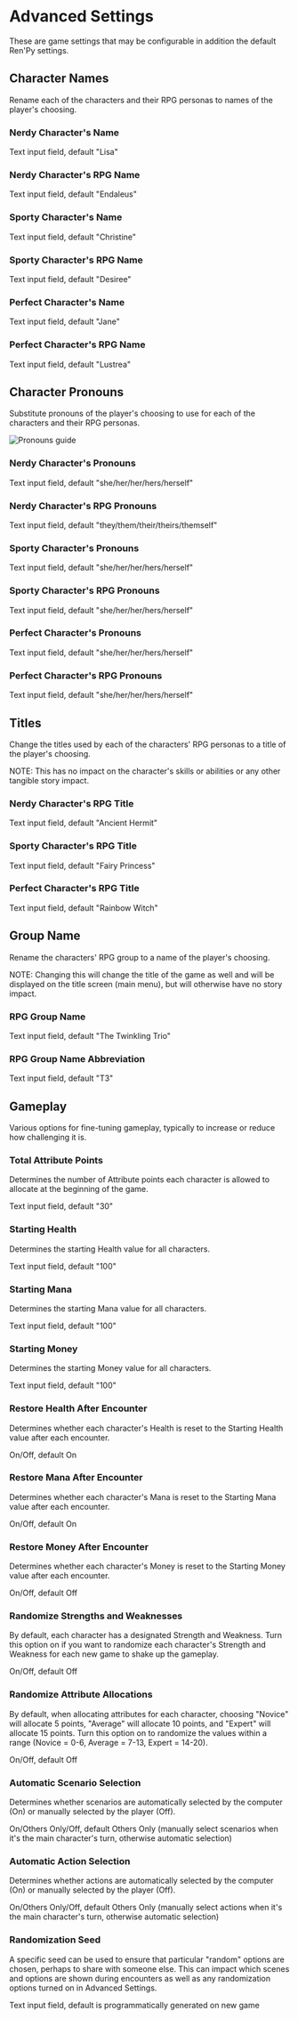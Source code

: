 # Advanced Settings

These are game settings that may be configurable in addition the default Ren'Py settings.

## Character Names
Rename each of the characters and their RPG personas to names of the player's choosing.

### Nerdy Character's Name
Text input field, default "Lisa"

### Nerdy Character's RPG Name
Text input field, default "Endaleus"

### Sporty Character's Name
Text input field, default "Christine"

### Sporty Character's RPG Name
Text input field, default "Desiree"

### Perfect Character's Name
Text input field, default "Jane"

### Perfect Character's RPG Name
Text input field, default "Lustrea"


## Character Pronouns

Substitute pronouns of the player's choosing to use for each of the characters and their RPG personas.

![Pronouns guide](Images/PronounsGuide.PNG)

### Nerdy Character's Pronouns
Text input field, default "she/her/her/hers/herself"

### Nerdy Character's RPG Pronouns
Text input field, default "they/them/their/theirs/themself"

### Sporty Character's Pronouns
Text input field, default "she/her/her/hers/herself"

### Sporty Character's RPG Pronouns
Text input field, default "she/her/her/hers/herself"

### Perfect Character's Pronouns
Text input field, default "she/her/her/hers/herself"

### Perfect Character's RPG Pronouns
Text input field, default "she/her/her/hers/herself"


## Titles

Change the titles used by each of the characters' RPG personas to a title of the player's choosing.

NOTE: This has no impact on the character's skills or abilities or any other tangible story impact.

### Nerdy Character's RPG Title
Text input field, default "Ancient Hermit"

### Sporty Character's RPG Title
Text input field, default "Fairy Princess"

### Perfect Character's RPG Title
Text input field, default "Rainbow Witch"


## Group Name

Rename the characters' RPG group to a name of the player's choosing.

NOTE: Changing this will change the title of the game as well and will be displayed on the title screen (main menu), but will otherwise have no story impact.

### RPG Group Name
Text input field, default "The Twinkling Trio"

### RPG Group Name Abbreviation
Text input field, default "T3"


## Gameplay

Various options for fine-tuning gameplay, typically to increase or reduce how challenging it is.

### Total Attribute Points
Determines the number of Attribute points each character is allowed to allocate at the beginning of the game.

Text input field, default "30"

### Starting Health
Determines the starting Health value for all characters.

Text input field, default "100"

### Starting Mana
Determines the starting Mana value for all characters.

Text input field, default "100"

### Starting Money
Determines the starting Money value for all characters.

Text input field, default "100"

### Restore Health After Encounter
Determines whether each character's Health is reset to the Starting Health value after each encounter.

On/Off, default On

### Restore Mana After Encounter
Determines whether each character's Mana is reset to the Starting Mana value after each encounter.

On/Off, default On

### Restore Money After Encounter
Determines whether each character's Money is reset to the Starting Money value after each encounter.

On/Off, default Off

### Randomize Strengths and Weaknesses
By default, each character has a designated Strength and Weakness. Turn this option on if you want to randomize each character's Strength and Weakness for each new game to shake up the gameplay.

On/Off, default Off

### Randomize Attribute Allocations
By default, when allocating attributes for each character, choosing "Novice" will allocate 5 points, "Average" will allocate 10 points, and "Expert" will allocate 15 points. Turn this option on to randomize the values within a range (Novice = 0-6, Average = 7-13, Expert = 14-20).

On/Off, default Off

### Automatic Scenario Selection
Determines whether scenarios are automatically selected by the computer (On) or manually selected by the player (Off).

On/Others Only/Off, default Others Only (manually select scenarios when it's the main character's turn, otherwise automatic selection)

### Automatic Action Selection
Determines whether actions are automatically selected by the computer (On) or manually selected by the player (Off).

On/Others Only/Off, default Others Only (manually select actions when it's the main character's turn, otherwise automatic selection)

### Randomization Seed
A specific seed can be used to ensure that particular "random" options are chosen, perhaps to share with someone else. This can impact which scenes and options are shown during encounters as well as any randomization options turned on in Advanced Settings.

Text input field, default is programmatically generated on new game